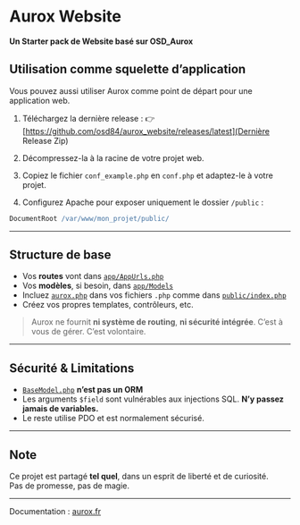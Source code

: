 # Aurox Website

**Un Starter pack de Website basé sur OSD_Aurox**



## Utilisation comme squelette d’application

Vous pouvez aussi utiliser Aurox comme point de départ pour une application web.

1. Téléchargez la dernière release :
   👉 [https://github.com/osd84/aurox_website/releases/latest](Dernière Release Zip)

2. Décompressez-la à la racine de votre projet web.


3. Copiez le fichier `conf_example.php` en `conf.php` et adaptez-le à votre projet.

5. Configurez Apache pour exposer uniquement le dossier `/public` :

```apache
DocumentRoot /var/www/mon_projet/public/
```

---

## Structure de base

* Vos **routes** vont dans [`app/AppUrls.php`](app/AppUrls.php)
* Vos **modèles**, si besoin, dans [`app/Models`](app/Models)
* Incluez [`aurox.php`](aurox.php) dans vos fichiers `.php` comme dans [`public/index.php`](public/index.php)
* Créez vos propres templates, contrôleurs, etc.

> Aurox ne fournit **ni système de routing**, **ni sécurité intégrée**.
> C’est à vous de gérer. C’est volontaire.

---

## Sécurité & Limitations

* [`BaseModel.php`](src/OsdAurox/BaseModel.php) **n’est pas un ORM**
* Les arguments `$field` sont vulnérables aux injections SQL. **N’y passez jamais de variables.**
* Le reste utilise PDO et est normalement sécurisé.

---

## Note 

Ce projet est partagé **tel quel**, dans un esprit de liberté et de curiosité. <br>
Pas de promesse, pas de magie.

---

Documentation : [aurox.fr](https://aurox.fr)


